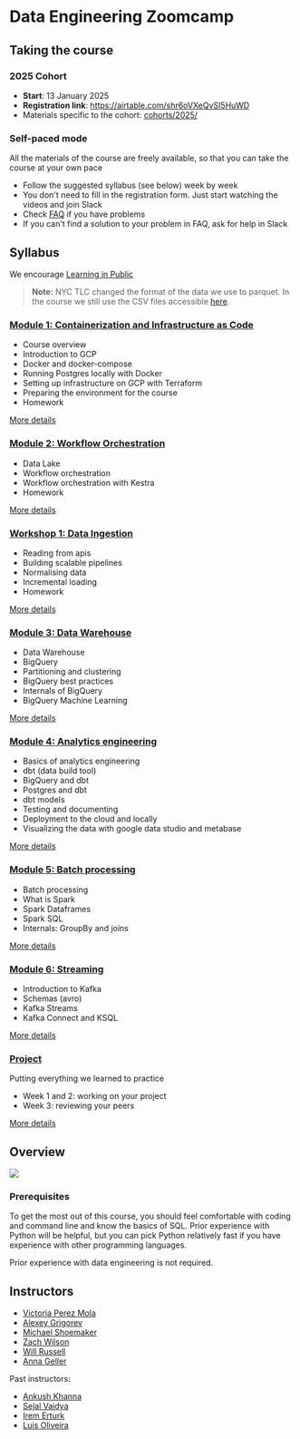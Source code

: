 # Data Engineering Zoomcamp

## Taking the course

### 2025 Cohort

- **Start**: 13 January 2025
- **Registration link**: https://airtable.com/shr6oVXeQvSI5HuWD
- Materials specific to the cohort: [cohorts/2025/](cohorts/2025/)

### Self-paced mode

All the materials of the course are freely available, so that you
can take the course at your own pace

- Follow the suggested syllabus (see below) week by week
- You don't need to fill in the registration form. Just start watching the videos and join Slack
- Check [FAQ](https://docs.google.com/document/d/19bnYs80DwuUimHM65UV3sylsCn2j1vziPOwzBwQrebw/edit?usp=sharing) if you have problems
- If you can't find a solution to your problem in FAQ, ask for help in Slack

## Syllabus

We encourage [Learning in Public](learning-in-public.md)

> **Note:** NYC TLC changed the format of the data we use to parquet.
> In the course we still use the CSV files accessible [here](https://github.com/DataTalksClub/nyc-tlc-data).

### [Module 1: Containerization and Infrastructure as Code](01-docker-terraform/)

- Course overview
- Introduction to GCP
- Docker and docker-compose
- Running Postgres locally with Docker
- Setting up infrastructure on GCP with Terraform
- Preparing the environment for the course
- Homework

[More details](01-docker-terraform/)

### [Module 2: Workflow Orchestration](02-workflow-orchestration/)

- Data Lake
- Workflow orchestration
- Workflow orchestration with Kestra
- Homework

[More details](02-workflow-orchestration/)

### [Workshop 1: Data Ingestion](cohorts/2025/workshops/dlt.md)

- Reading from apis
- Building scalable pipelines
- Normalising data
- Incremental loading
- Homework

[More details](cohorts/2025/workshops/dlt.md)

### [Module 3: Data Warehouse](03-data-warehouse/)

- Data Warehouse
- BigQuery
- Partitioning and clustering
- BigQuery best practices
- Internals of BigQuery
- BigQuery Machine Learning

[More details](03-data-warehouse/)

### [Module 4: Analytics engineering](04-analytics-engineering/)

- Basics of analytics engineering
- dbt (data build tool)
- BigQuery and dbt
- Postgres and dbt
- dbt models
- Testing and documenting
- Deployment to the cloud and locally
- Visualizing the data with google data studio and metabase

[More details](04-analytics-engineering/)

### [Module 5: Batch processing](05-batch/)

- Batch processing
- What is Spark
- Spark Dataframes
- Spark SQL
- Internals: GroupBy and joins

[More details](05-batch/)

### [Module 6: Streaming](06-streaming/)

- Introduction to Kafka
- Schemas (avro)
- Kafka Streams
- Kafka Connect and KSQL

[More details](06-streaming/)

### [Project](projects)

Putting everything we learned to practice

- Week 1 and 2: working on your project
- Week 3: reviewing your peers

[More details](projects)

## Overview

<img src="images/architecture/arch_v4_workshops.jpg" />

### Prerequisites

To get the most out of this course, you should feel comfortable with coding and command line
and know the basics of SQL. Prior experience with Python will be helpful, but you can pick
Python relatively fast if you have experience with other programming languages.

Prior experience with data engineering is not required.

## Instructors

- [Victoria Perez Mola](https://www.linkedin.com/in/victoriaperezmola/)
- [Alexey Grigorev](https://linkedin.com/in/agrigorev)
- [Michael Shoemaker](https://www.linkedin.com/in/michaelshoemaker1/)
- [Zach Wilson](https://www.linkedin.com/in/eczachly)
- [Will Russell](https://www.linkedin.com/in/wrussell1999/)
- [Anna Geller](https://www.linkedin.com/in/anna-geller-12a86811a/)

Past instructors:

- [Ankush Khanna](https://linkedin.com/in/ankushkhanna2)
- [Sejal Vaidya](https://www.linkedin.com/in/vaidyasejal/)
- [Irem Erturk](https://www.linkedin.com/in/iremerturk/)
- [Luis Oliveira](https://www.linkedin.com/in/lgsoliveira/)
